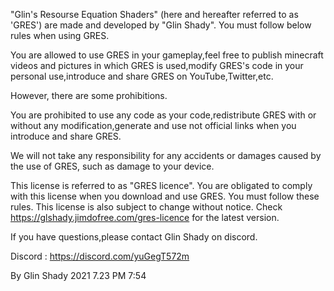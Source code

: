 "Glin's Resourse Equation Shaders" (here and hereafter referred to as 'GRES') are made and developed by "Glin Shady".
You must follow below rules when using GRES.

You are allowed to use GRES in your gameplay,feel free to publish minecraft videos and pictures in which GRES is used,modify GRES's code in your personal use,introduce and share GRES on YouTube,Twitter,etc.

However, there are some prohibitions.

You are prohibited to use any code as your code,redistribute GRES with or without any modification,generate and use not official links when you introduce and share GRES.

We will not take any responsibility for any accidents or damages caused by the use of GRES, such as damage to your device.

This license is referred to as "GRES licence". 
You are obligated to comply with this license when you download and use GRES.
You must follow these rules.
This license is also subject to change without notice. Check https://glshady.jimdofree.com/gres-licence for the latest version.

If you have questions,please contact Glin Shady on discord.

Discord : https://discord.com/yuGegT572m

By Glin Shady
2021 7.23 PM 7:54
